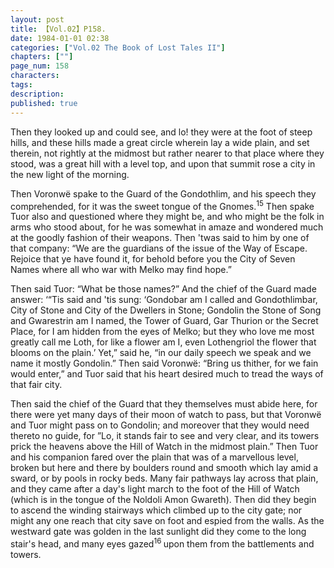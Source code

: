 ```yaml
---
layout: post
title: 【Vol.02】P158.
date: 1984-01-01 02:38
categories: ["Vol.02 The Book of Lost Tales II"]
chapters: [""]
page_num: 158
characters: 
tags: 
description: 
published: true
---
```


<p style="text-indent: 0;">
Then they looked up and could see, and lo! they were at the foot of steep hills, and these hills made a great circle wherein lay a wide plain, and set therein, not rightly at the midmost but rather nearer to that place where they stood, was a great hill with a level top, and upon that summit rose a city in the new light of the morning.
</p>

Then Voronwë spake to the Guard of the Gondothlim, and his speech they comprehended, for it was the sweet tongue of the Gnomes.<SUP>15</SUP> Then spake Tuor also and questioned where they might be, and who might be the folk in arms who stood about, for he was somewhat in amaze and wondered much at the goodly fashion of their weapons. Then 'twas said to him by one of that company: “We are the guardians of the issue of the Way of Escape. Rejoice that ye have found it, for behold before you the City of Seven Names where all who war with Melko may find hope.”

Then said Tuor: “What be those names?” And the chief of the Guard made answer: ‘“Tis said and 'tis sung: ‘Gondobar am I called and Gondothlimbar, City of Stone and City of the Dwellers in Stone; Gondolin the Stone of Song and Gwarestrin am I named, the Tower of Guard, Gar Thurion or the Secret Place, for I am hidden from the eyes of Melko; but they who love me most greatly call me Loth, for like a flower am I, even Lothengriol the flower that blooms on the plain.’ Yet,” said he, “in our daily speech we speak and we name it mostly Gondolin.” Then said Voronwë: “Bring us thither, for we fain would enter,” and Tuor said that his heart desired much to tread the ways of that fair city.

Then said the chief of the Guard that they themselves must abide here, for there were yet many days of their moon of watch to pass, but that Voronwë and Tuor might pass on to Gondolin; and moreover that they would need thereto no guide, for ”Lo, it stands fair to see and very clear, and its towers prick the heavens above the Hill of Watch in the midmost plain.” Then Tuor and his companion fared over the plain that was of a marvellous level, broken but here and there by boulders round and smooth which lay amid a sward, or by pools in rocky beds. Many fair pathways lay across that plain, and they came after a day's light march to the foot of the Hill of Watch (which is in the tongue of the Noldoli Amon Gwareth). Then did they begin to ascend the winding stairways which climbed up to the city gate; nor might any one reach that city save on foot and espied from the walls. As the westward gate was golden in the last sunlight did they come to the long stair's head, and many eyes gazed<SUP>16 </SUP>upon them from the battlements and towers.

